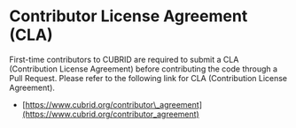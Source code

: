 # Contributor License Agreement \(CLA\)

First-time contributors to CUBRID are required to submit a CLA \(Contribution License Agreement\) before contributing the code through a Pull Request. Please refer to the following link for CLA \(Contribution License Agreement\). 

* [https://www.cubrid.org/contributor\_agreement](https://www.cubrid.org/contributor_agreement)

